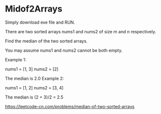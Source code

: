 # Midof2Arrays

Simply download exe file and RUN.

There are two sorted arrays nums1 and nums2 of size m and n respectively.

Find the median of the two sorted arrays.

You may assume nums1 and nums2 cannot be both empty.

Example 1:

nums1 = [1, 3]
nums2 = [2]

The median is 2.0
Example 2:

nums1 = [1, 2]
nums2 = [3, 4]

The median is (2 + 3)/2 = 2.5

https://leetcode-cn.com/problems/median-of-two-sorted-arrays
